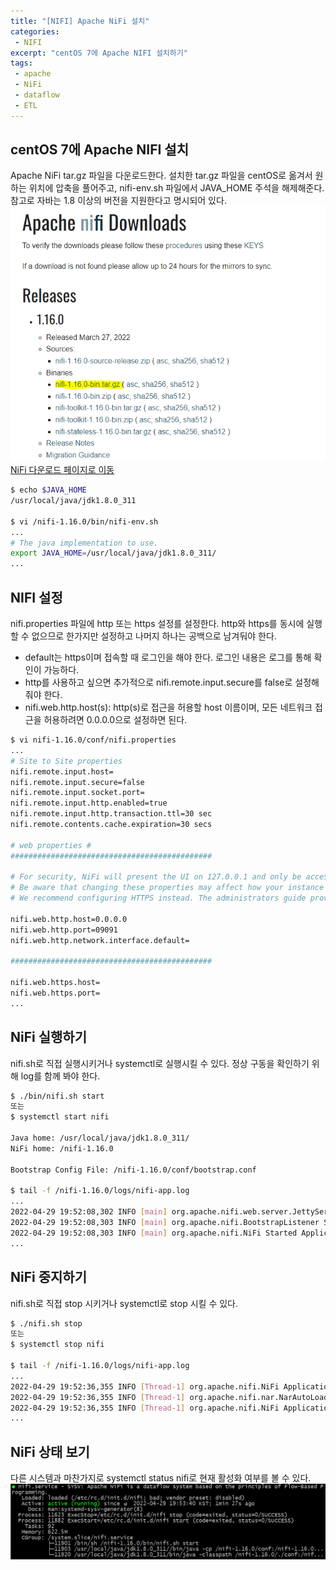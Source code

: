 ```yaml
---
title: "[NIFI] Apache NiFi 설치"
categories:
 - NIFI
excerpt: "centOS 7에 Apache NIFI 설치하기"
tags:
 - apache
 - NiFi
 - dataflow
 - ETL
---
```

## centOS 7에 Apache NIFI 설치
Apache NiFi tar.gz 파일을 다운로드한다. 설치한 tar.gz 파일을 centOS로 옮겨서 원하는 위치에 압축을 풀어주고, nifi-env.sh 파일에서 JAVA_HOME 주석을 해제해준다. 참고로 자바는 1.8 이상의 버전을 지원한다고 명시되어 있다.<br>
![nifi download](/assets/nifi_image/nifidownload.PNG)<br>
[NiFi 다운로드 페이지로 이동](https://nifi.apache.org/download.html)<br>

```bash
$ echo $JAVA_HOME
/usr/local/java/jdk1.8.0_311

$ vi /nifi-1.16.0/bin/nifi-env.sh
...
# The java implementation to use.
export JAVA_HOME=/usr/local/java/jdk1.8.0_311/
...
```

## NIFI 설정
nifi.properties 파일에 http 또는 https 설정를 설정한다. http와 https를 동시에 실행할 수 없으므로 한가지만 설정하고 나머지 하나는 공백으로 남겨둬야 한다.
- default는 https이며 접속할 때 로그인을 해야 한다. 로그인 내용은 로그를 통해 확인이 가능하다.
- http를 사용하고 싶으면 추가적으로 nifi.remote.input.secure를 false로 설정해줘야 한다.
- nifi.web.http.host(s): http(s)로 접근을 허용할 host 이름이며, 모든 네트워크 접근을 허용하려면 0.0.0.0으로 설정하면 된다.
    
```bash
$ vi nifi-1.16.0/conf/nifi.properties
...
# Site to Site properties
nifi.remote.input.host=
nifi.remote.input.secure=false
nifi.remote.input.socket.port=
nifi.remote.input.http.enabled=true
nifi.remote.input.http.transaction.ttl=30 sec
nifi.remote.contents.cache.expiration=30 secs

# web properties #
#############################################

# For security, NiFi will present the UI on 127.0.0.1 and only be accessible through this loopback interface.
# Be aware that changing these properties may affect how your instance can be accessed without any restriction.
# We recommend configuring HTTPS instead. The administrators guide provides instructions on how to do this.

nifi.web.http.host=0.0.0.0
nifi.web.http.port=09091
nifi.web.http.network.interface.default=

#############################################

nifi.web.https.host=
nifi.web.https.port=
...
```

## NiFi 실행하기
nifi.sh로 직접 실행시키거나 systemctl로 실행시킬 수 있다. 정상 구동을 확인하기 위해 log를 함께 봐야 한다.
    
```bash
$ ./bin/nifi.sh start
또는
$ systemctl start nifi

Java home: /usr/local/java/jdk1.8.0_311/
NiFi home: /nifi-1.16.0

Bootstrap Config File: /nifi-1.16.0/conf/bootstrap.conf

$ tail -f /nifi-1.16.0/logs/nifi-app.log
...
2022-04-29 19:52:08,302 INFO [main] org.apache.nifi.web.server.JettyServer http://0.0.0.0:1633/nifi
2022-04-29 19:52:08,303 INFO [main] org.apache.nifi.BootstrapListener Successfully initiated communication with Bootstrap
2022-04-29 19:52:08,303 INFO [main] org.apache.nifi.NiFi Started Application Controller in 9.825 seconds (9825205493 ns)
...
```

## NiFi 중지하기
nifi.sh로 직접 stop 시키거나 systemctl로 stop 시킬 수 있다.

```bash
$ ./nifi.sh stop
또는
$ systemctl stop nifi

$ tail -f /nifi-1.16.0/logs/nifi-app.log
...
2022-04-29 19:52:36,355 INFO [Thread-1] org.apache.nifi.NiFi Application Server shutdown started
2022-04-29 19:52:36,355 INFO [Thread-1] org.apache.nifi.nar.NarAutoLoader NAR Auto-Loader stopped
2022-04-29 19:52:36,355 INFO [Thread-1] org.apache.nifi.NiFi Application Server shutdown completed
...
```

## NiFi 상태 보기
다른 시스템과 마찬가지로 systemctl status nifi로 현재 활성화 여부를 볼 수 있다.<br>
![nifi download](/assets/nifi_image/status.PNG)
